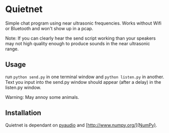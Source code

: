 # Quietnet

Simple chat program using near ultrasonic frequencies. Works without Wifi or Bluetooth and won't show up in a pcap.

Note: If you can clearly hear the send script working than your speakers may not high quality enough to produce sounds in the near ultrasonic range.

## Usage

run `python send.py` in one terminal window and `python listen.py` in another. Text you input into the send.py window should appear (after a delay) in the listen.py window.

Warning: May annoy some animals.

## Installation

Quietnet is dependant on [pyaudio](http://people.csail.mit.edu/hubert/pyaudio/) and [http://www.numpy.org/](NumPy).
